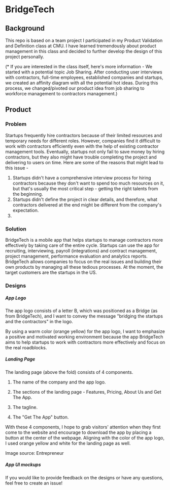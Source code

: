 # BridgeTech

## Background 

This repo is based on a team project I participated in my Product Validation and Definition class at CMU. I have learned tremendously about product management in this class and decided to further develop the design of this project personally. 

(* If you are interested in the class itself, here's more information - 
We started with a potential topic Job Sharing. After conducting user interviews with contractors, full-time employees, established companies and startups, we created an affinity diagram with all the potential hot ideas. During this process, we changed/pivoted our product idea from job sharing to workforce management to contractors management.) 

## Product 

### Problem
Startups frequently hire contractors because of their limited resources and temporary needs for different roles. However, companies find it difficult to work with contractors efficiently even with the help of existing contractor management tools. Eventually, startups not only fail to save money by hiring contractors, but they also might have trouble completing the project and delivering to users on time. Here are some of the reasons that might lead to this issue - 

1. Startups didn't have a comprehensive interview process for hiring contractors because they don't want to spend too much resources on it, but that's usually the most critical step - getting the right talents from the beginning. 
2. Startups didn't define the project in clear details, and therefore, what contractors delivered at the end might be different from the company's expectation. 
3. 


### Solution 

BridgeTech is a mobile app that helps startups to manage contractors more effectively by taking care of the entire cycle. Startups can use the app for recruiting, interviewing, payroll (integrations) and contract management, project management, performance evaluation and analytics reports. BridgeTech allows companies to focus on the real issues and building their own products by managing all these tedious processes. At the moment, the target customers are the startups in the US. 

### Designs

##### App Logo 

The app logo consists of a letter B, which was positioned as a Bridge (as from BridgeTech), and I want to convey the message "bridging the startups and the contractors" in the logo. 

By using a warm color (orange yellow) for the app logo, I want to emphasize a positive and motivated working environment because the app BridgeTech aims to help startups to work with contractors more effectively and focus on the real roadblocks. 

##### Landing Page 

The landing page (above the fold) consists of 4 components.  

1. The name of the company and the app logo. 

2. The sections of the landing page - Features, Pricing, About Us and Get The App. 

3. The tagline. 

4. The "Get The App" button. 

With these 4 components, I hope to grab visitors' attention when they first come to the website and encourage to download the app by placing a button at the center of the webpage. Aligning with the color of the app logo, I used orange yellow and white for the landing page as well. 

Image source: Entrepreneur

##### App UI mockups   

If you would like to provide feedback on the designs or have any questions, feel free to create an issue! 


